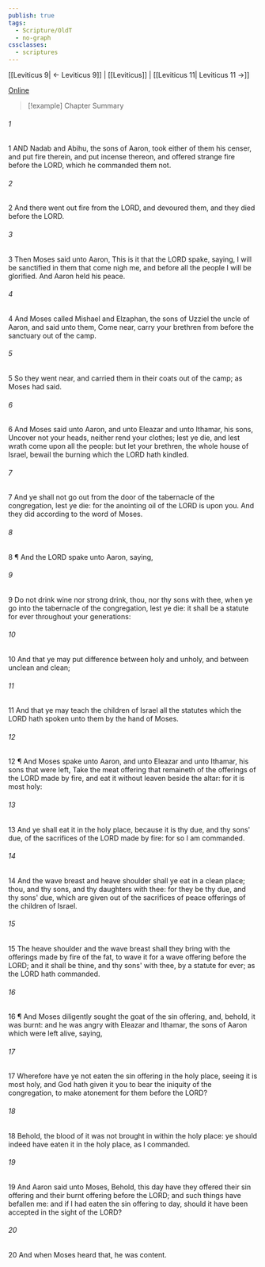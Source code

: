 ```yaml
---
publish: true
tags:
  - Scripture/OldT
  - no-graph
cssclasses:
  - scriptures
---
```

[[Leviticus 9| ← Leviticus 9]] | [[Leviticus]] | [[Leviticus 11| Leviticus 11 →]]

[Online](https://churchofjesuschrist.org/study/scriptures/ot/lev/10?lang=eng)

>[!example] Chapter Summary
>
###### 1
1 AND Nadab and Abihu, the sons of Aaron, took either of them his censer, and put fire therein, and put incense thereon, and offered strange fire before the LORD, which he commanded them not.
###### 2
2 And there went out fire from the LORD, and devoured them, and they died before the LORD.
###### 3
3 Then Moses said unto Aaron, This is it that the LORD spake, saying, I will be sanctified in them that come nigh me, and before all the people I will be glorified.  And Aaron held his peace.
###### 4
4 And Moses called Mishael and Elzaphan, the sons of Uzziel the uncle of Aaron, and said unto them, Come near, carry your brethren from before the sanctuary out of the camp.
###### 5
5 So they went near, and carried them in their coats out of the camp; as Moses had said.
###### 6
6 And Moses said unto Aaron, and unto Eleazar and unto Ithamar, his sons, Uncover not your heads, neither rend your clothes; lest ye die, and lest wrath come upon all the people: but let your brethren, the whole house of Israel, bewail the burning which the LORD hath kindled.
###### 7
7 And ye shall not go out from the door of the tabernacle of the congregation, lest ye die: for the anointing oil of the LORD is upon you.  And they did according to the word of Moses.
###### 8
8 ¶ And the LORD spake unto Aaron, saying,
###### 9
9 Do not drink wine nor strong drink, thou, nor thy sons with thee, when ye go into the tabernacle of the congregation, lest ye die: it shall be a statute for ever throughout your generations:
###### 10
10 And that ye may put difference between holy and unholy, and between unclean and clean;
###### 11
11 And that ye may teach the children of Israel all the statutes which the LORD hath spoken unto them by the hand of Moses.
###### 12
12 ¶ And Moses spake unto Aaron, and unto Eleazar and unto Ithamar, his sons that were left, Take the meat offering that remaineth of the offerings of the LORD made by fire, and eat it without leaven beside the altar: for it is most holy:
###### 13
13 And ye shall eat it in the holy place, because it is thy due, and thy sons' due, of the sacrifices of the LORD made by fire: for so I am commanded.
###### 14
14 And the wave breast and heave shoulder shall ye eat in a clean place; thou, and thy sons, and thy daughters with thee: for they be thy due, and thy sons' due, which are given out of the sacrifices of peace offerings of the children of Israel.
###### 15
15 The heave shoulder and the wave breast shall they bring with the offerings made by fire of the fat, to wave it for a wave offering before the LORD; and it shall be thine, and thy sons' with thee, by a statute for ever; as the LORD hath commanded.
###### 16
16 ¶ And Moses diligently sought the goat of the sin offering, and, behold, it was burnt: and he was angry with Eleazar and Ithamar, the sons of Aaron which were left alive, saying,
###### 17
17 Wherefore have ye not eaten the sin offering in the holy place, seeing it is most holy, and God hath given it you to bear the iniquity of the congregation, to make atonement for them before the LORD?
###### 18
18 Behold, the blood of it was not brought in within the holy place: ye should indeed have eaten it in the holy place, as I commanded.
###### 19
19 And Aaron said unto Moses, Behold, this day have they offered their sin offering and their burnt offering before the LORD; and such things have befallen me: and if I had eaten the sin offering to day, should it have been accepted in the sight of the LORD?
###### 20
20 And when Moses heard that, he was content.



